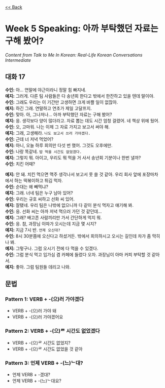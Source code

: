 [<< Back](index.md)

# Week 5 Speaking: 아까 부탁했던 자료는 구해 봤어?
*Content from Talk to Me In Korean: Real-Life Korean Conversations Intermediate*

## 대화 17
**수인:** 아... 연말에 야근이라니 정말 힘 빠지네.  
**예지:** 그러게. 다른 팀 사람들은 다 송년회 한다고 밖에서 한잔하고 있을 텐데 말이야.  
**수인:** 그래도 우리는 이 기간만 고생하면 크게 바쁠 일이 없잖아.  
**예지:** 하긴 그래. 연말하고 연초가 제일 고달프지.  
**수인:** 맞아. 아, 그나저나... 아까 부탁했던 자료는 구해 봤어?  
**예지:** 응. 생각보다 양이 많더라고. 자료 뽑는 데도 시간 엄청 걸렸어. 네 책상 위에 뒀어.  
**수인:** 오, 고마워. 나는 이제 그 자료 가지고 보고서 써야 해.  
**예지:** 그래, 고생해라. `나도 보고서 쓰러 가야겠다.`  
**수인:** 근데 너 저녁 먹었어?  
**예지:** 아니, 오늘 하루 회의만 다섯 번 했어. 그것도 오후에만.  
**수인:** 나랑 똑같네. `밥 먹을 시간도 없었겠다.`  
**예지:** 그렇지 뭐. 아이고, 우리도 뭐 먹을 거 사서 송년회 기분이나 한번 낼까?  
**수인:** 치킨 어때?  

**예지:** 안 돼. 치킨 먹으면 맥주 생각나서 보고서 못 쓸 것 같아. 우리 회사 앞에 포장마차에서 하는 떡볶이하고 튀김 먹자.  
**수인:** 순대는 왜 빼먹냐?  
**예지:** 그래. 너네 팀은 누구 남아 있어?  
**수인:** 우리는 규호 씨하고 선화 씨 있어.  
**예지:** 잘됐네. 우리 팀은 나밖에 없으니까 다 같이 분식 먹자고 얘기해 봐.  
**수인:** 응. 선화 씨는 아까 저녁 먹으러 가던 것 같던데...  
**예지:** 그래? 배고픈 사람끼리만 가서 간단하게 먹지 뭐.  
**수인:** 응. 참, 과장님 이따가 오시는데 지금 몇 시지?  
**예지:** 지금 7시 반. `언제 오신대?`  
**수인:** 8시 30분쯤에 오신다고 하셨거든. 밖에서 회의하시고 오시는 길인데 차가 좀 막히나 봐.  
**예지:** 그렇구나. 그럼 오시기 전에 다 먹을 수 있겠다.  
**수인:** 그럼 분식 먹고 입가심 겸 카페에 들렀다 오자. 과장님이 아마 커피 부탁할 것 같아서.  
**예지:** 좋아. 그럼 팀원들 데리고 나와.  


## 문법
### Pattern 1: VERB + -(으)러 가야겠다
- VERB + -(으)러 가야 돼
- VERB + -(으)러 가야겠어요

### Pattern 2: VERB + -(으)ᄅ 시간도 없었겠다
- VERB + -(으)ᄅ 시간도 없었지?
- VERB + -(으)ᄅ 시간도 없었을 것 같아

### Pattern 3: 언제 VERB + -(느)ᄂ대?
- 언제 VERB + -겠대?
- 언제 VERB + -(느)ᄂ대요?
